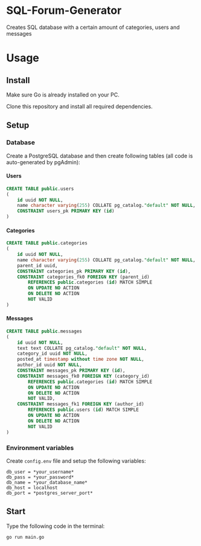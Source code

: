 # SQL-Forum-Generator
Creates SQL database with a certain amount of categories, users and messages

# Usage
## Install
Make sure Go is already installed on your PC.

Clone this repository and install all required dependencies.

## Setup
### Database
Create a PostgreSQL database and then create following tables (all code is auto-generated by pgAdmin):
#### Users
```sql
CREATE TABLE public.users
(
    id uuid NOT NULL,
    name character varying(255) COLLATE pg_catalog."default" NOT NULL,
    CONSTRAINT users_pk PRIMARY KEY (id)
)
```
#### Categories
```sql
CREATE TABLE public.categories
(
    id uuid NOT NULL,
    name character varying(255) COLLATE pg_catalog."default" NOT NULL,
    parent_id uuid,
    CONSTRAINT categories_pk PRIMARY KEY (id),
    CONSTRAINT categories_fk0 FOREIGN KEY (parent_id)
        REFERENCES public.categories (id) MATCH SIMPLE
        ON UPDATE NO ACTION
        ON DELETE NO ACTION
        NOT VALID
)
```
#### Messages
```sql
CREATE TABLE public.messages
(
    id uuid NOT NULL,
    text text COLLATE pg_catalog."default" NOT NULL,
    category_id uuid NOT NULL,
    posted_at timestamp without time zone NOT NULL,
    author_id uuid NOT NULL,
    CONSTRAINT messages_pk PRIMARY KEY (id),
    CONSTRAINT messages_fk0 FOREIGN KEY (category_id)
        REFERENCES public.categories (id) MATCH SIMPLE
        ON UPDATE NO ACTION
        ON DELETE NO ACTION
        NOT VALID,
    CONSTRAINT messages_fk1 FOREIGN KEY (author_id)
        REFERENCES public.users (id) MATCH SIMPLE
        ON UPDATE NO ACTION
        ON DELETE NO ACTION
        NOT VALID
)
```
### Environment variables
Create `config.env` file and setup the following variables:
```
db_user = *your_username*
db_pass = *your_password*
db_name = *your_database_name*
db_host = localhost
db_port = *postgres_server_port*
```

## Start 
Type the following code in the terminal:
```
go run main.go
```
